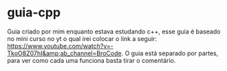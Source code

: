 # guia-cpp
Guia criado por mim enquanto estava estudando c++, esse guia é baseado no mini curso no yt o qual irei colocar o link a seguir: https://www.youtube.com/watch?v=-TkoO8Z07hI&amp;ab_channel=BroCode.
O guia está separado por partes, para ver como cada uma funciona basta tirar o comentário.
